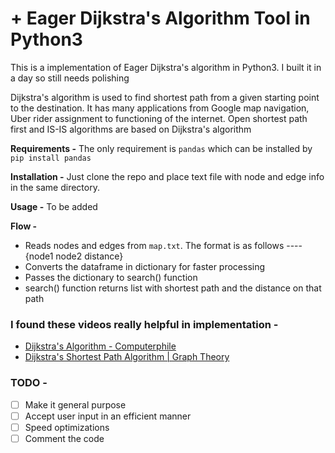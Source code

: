 # + Eager Dijkstra's Algorithm Tool in Python3

This is a implementation of Eager Dijkstra's algorithm in Python3. I built it in a day so still needs polishing


Dijkstra's algorithm is used to find shortest path from a given starting point to the destination. It has many applications from Google map navigation, Uber rider assignment to functioning of the internet. Open shortest path first and IS-IS algorithms are based on Dijkstra's algorithm


**Requirements -**
The only requirement is `pandas` which can be installed by `pip install pandas`


**Installation -** 
Just clone the repo and place text file with node and edge info in the same directory. 


**Usage -**
To be added


**Flow -**
- Reads nodes and edges from `map.txt`. The format is as follows ---- {node1 node2 distance}
- Converts the dataframe in dictionary for faster processing
- Passes the dictionary to search() function
- search() function returns list with shortest path and the distance on that path


### I found these videos really helpful in implementation -
- [Dijkstra's Algorithm - Computerphile](https://www.youtube.com/watch?v=GazC3A4OQTE)
- [Dijkstra's Shortest Path Algorithm | Graph Theory](https://www.youtube.com/watch?v=pSqmAO-m7Lk)


### TODO -
- [ ] Make it general purpose
- [ ] Accept user input in an efficient manner
- [ ] Speed optimizations
- [ ] Comment the code 
